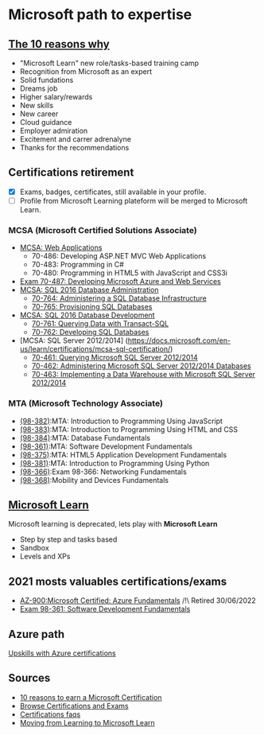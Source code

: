 # Microsoft path to expertise

## [The 10 reasons why](https://query.prod.cms.rt.microsoft.com/cms/api/am/binary/RE4FRd2)
* "Microsoft Learn" new role/tasks-based training camp
* Recognition from Microsoft as an expert
* Solid fundations
* Dreams job
* Higher salary/rewards
* New skills
* New career
* Cloud guidance
* Employer admiration
* Excitement and carrer adrenalyne
* Thanks for the recommendations

## Certifications retirement
- [x] Exams, badges, certificates, still available in your profile.
- [ ] Profile from Microsoft Learning plateform will be merged to Microsoft Learn.

### MCSA (Microsoft Certified Solutions Associate)
* [MCSA: Web Applications ](https://docs.microsoft.com/en-us/learn/certifications/mcsa-web-applications-certification/)
  * 70-486: Developing ASP.NET MVC Web Applications
  * 70-483: Programming in C#
  * 70-480: Programming in HTML5 with JavaScript and CSS3i
* [Exam 70-487: Developing Microsoft Azure and Web Services](https://docs.microsoft.com/en-us/learn/certifications/exams/70-487)
* [MCSA: SQL 2016 Database Administration](https://docs.microsoft.com/en-us/learn/certifications/mcsa-sql2016-database-administration-certification/)
  * [70-764: Administering a SQL Database Infrastructure](https://docs.microsoft.com/en-us/learn/certifications/exams/70-764)
  * [70-765: Provisioning SQL Databases](https://docs.microsoft.com/en-us/learn/certifications/exams/70-765)
* [MCSA: SQL 2016 Database Development](https://docs.microsoft.com/en-us/learn/certifications/mcsa-sql2016-database-development-certification/)
  * [70-761: Querying Data with Transact-SQL](https://docs.microsoft.com/en-us/learn/certifications/exams/70-761)
  * [70-762: Developing SQL Databases](https://docs.microsoft.com/en-us/learn/certifications/exams/70-762)
* [MCSA: SQL Server 2012/2014] (https://docs.microsoft.com/en-us/learn/certifications/mcsa-sql-certification/)
  * [70-461: Querying Microsoft SQL Server 2012/2014](https://docs.microsoft.com/en-us/learn/certifications/exams/70-461)
  * [70-462: Administering Microsoft SQL Server 2012/2014 Databases](https://docs.microsoft.com/en-us/learn/certifications/exams/70-462)
  * [70-463: Implementing a Data Warehouse with Microsoft SQL Server 2012/2014](https://docs.microsoft.com/en-us/learn/certifications/exams/70-463)

### MTA (Microsoft Technology Associate)
* [(98-382)](https://docs.microsoft.com/en-us/learn/certifications/mta-introduction-to-programming-using-javascript/):MTA: Introduction to Programming Using JavaScript
* [(98-383)](https://docs.microsoft.com/en-us/learn/certifications/mta-introduction-to-programming-using-html-and-css/):MTA: Introduction to Programming Using HTML and CSS
* [(98-384)](https://docs.microsoft.com/en-us/learn/certifications/mta-database-fundamentals/):MTA: Database Fundamentals
* [(98-361)](https://docs.microsoft.com/en-us/learn/certifications/mta-software-development-fundamentals/):MTA: Software Development Fundamentals 
* [(98-375)](https://docs.microsoft.com/en-us/learn/certifications/mta-html5-application-development-fundamentals/):MTA: HTML5 Application Development Fundamentals
* [(98-381)](https://docs.microsoft.com/en-us/learn/certifications/mta-introduction-to-programming-using-python/):MTA: Introduction to Programming Using Python
* [(98-366)](https://docs.microsoft.com/en-us/learn/certifications/mta-networking-fundamentals/):Exam 98-366: Networking Fundamentals
* [(98-368)](https://docs.microsoft.com/en-us/learn/certifications/exams/98-368):Mobility and Devices Fundamentals


## [Microsoft Learn](https://docs.microsoft.com/en-us/learn/)
Microsoft learning is deprecated, lets play with **Microsoft Learn**
* Step by step and tasks based
* Sandbox
* Levels and XPs

## 2021 mosts valuables certifications/exams
* [AZ-900:Microsoft Certified: Azure Fundamentals](https://docs.microsoft.com/en-us/learn/certifications/azure-fundamentals/)
/!\ Retired 30/06/2022
* [Exam 98-361: Software Development Fundamentals](https://docs.microsoft.com/en-us/learn/certifications/exams/98-361) 

## Azure path
[Upskills with Azure certifications](https://query.prod.cms.rt.microsoft.com/cms/api/am/binary/RE4wyqh)


## Sources
* [10 reasons to earn a Microsoft Certification](https://query.prod.cms.rt.microsoft.com/cms/api/am/binary/RE4FRd2)
* [Browse Certifications and Exams](https://docs.microsoft.com/en-us/learn/certifications/browse/?resource_type=examination)
* [Certifications faqs](https://docs.microsoft.com/en-us/learn/certifications/mta-retirement-faqs)
* [Moving from Learning to Microsoft Learn](https://docs.microsoft.com/en-us/learn/certifications/learnfaq)
